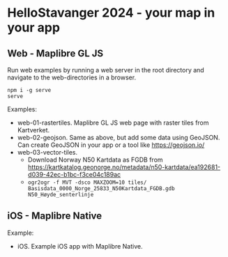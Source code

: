 # HelloStavanger 2024 - your map in your app

## Web - Maplibre GL JS

Run web examples by running a web server in the root directory and navigate to the web-directories in a browser.
```
npm i -g serve
serve
```

Examples:
* web-01-rastertiles. Maplibre GL JS web page with raster tiles from Kartverket.
* web-02-geojson. Same as above, but add some data using GeoJSON. Can create GeoJSON in your app or a tool like https://geojson.io/
* web-03-vector-tiles. 
  * Download Norway N50 Kartdata as FGDB from https://kartkatalog.geonorge.no/metadata/n50-kartdata/ea192681-d039-42ec-b1bc-f3ce04c189ac
  * `ogr2ogr -f MVT -dsco MAXZOOM=10 tiles/ Basisdata_0000_Norge_25833_N50Kartdata_FGDB.gdb N50_Høyde_senterlinje`

## iOS - Maplibre Native

Example:
* iOS. Example iOS app with Maplibre Native.
